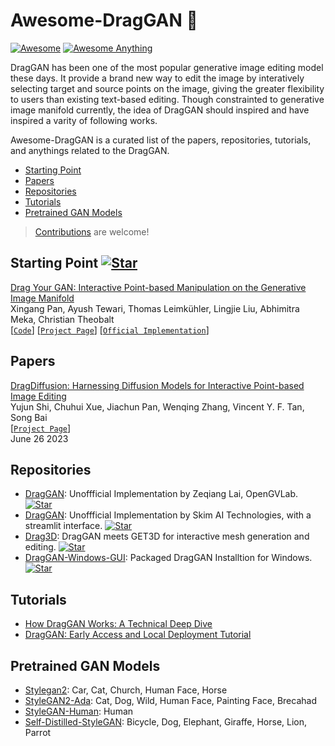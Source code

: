 # Awesome-DragGAN 🐉 

[![Awesome](https://cdn.rawgit.com/sindresorhus/awesome/d7305f38d29fed78fa85652e3a63e154dd8e8829/media/badge.svg)](https://github.com/sindresorhus/awesome)
[![Awesome Anything](https://img.shields.io/badge/Awesome-Anything-blue)](https://github.com/topics/awesome)


DragGAN has been one of the most popular generative image editing model these days. It provide a brand new way to edit the image by interatively selecting target and source points on the image, giving the greater flexibility to users than existing text-based editing. Though constrainted to generative image manifold currently, the idea of DragGAN should inspired and have inspired a varity of following works. 

Awesome-DragGAN is a curated list of the papers, repositories, tutorials, and anythings related to the DragGAN. 

- [Starting Point](#starting-point)
- [Papers](#papers)
- [Repositories](#repositories)
- [Tutorials](#tutorials)
- [Pretrained GAN Models](#pretrained-gan-models)

> [Contributions](https://github.com//OpenGVLab/Awesome-DragGAN/pulls) are welcome!

## Starting Point [![Star](https://img.shields.io/github/stars/XingangPan/DragGAN.svg?style=social&label=Star)](https://github.com/XingangPan/DragGAN)

[Drag Your GAN: Interactive Point-based Manipulation on the Generative Image Manifold](https://arxiv.org/abs/2305.10973)
</br>
Xingang Pan, Ayush Tewari, Thomas Leimkühler, Lingjie Liu, Abhimitra Meka, Christian Theobalt
</br>
[[`Code`](https://github.com/XingangPan/DragGAN)]  [[`Project Page`](https://vcai.mpi-inf.mpg.de/projects/DragGAN/)]  [[`Official Implementation`](https://github.com/XingangPan/DragGAN)]


## Papers

[DragDiffusion: Harnessing Diffusion Models for Interactive Point-based Image Editing](https://arxiv.org/abs//2306.14435)
</br>
Yujun Shi, Chuhui Xue, Jiachun Pan, Wenqing Zhang, Vincent Y. F. Tan, Song Bai
</br>
[[`Project Page`](https://yujun-shi.github.io/projects/dragdiffusion.html)]
</br>
June 26 2023


## Repositories

-  [DragGAN](https://github.com/OpenGVLab/DragGAN): Unoffficial Implementation by Zeqiang Lai, OpenGVLab. [![Star](https://img.shields.io/github/stars/OpenGVLab/DragGAN.svg?style=social&label=Star)](https://github.com/OpenGVLab/DragGAN)
-  [DragGAN](https://github.com/skimai/DragGAN): Unoffficial Implementation by Skim AI Technologies, with a streamlit interface. [![Star](https://img.shields.io/github/stars/skimai/DragGAN.svg?style=social&label=Star)](https://github.com/skimai/DragGAN)
-  [Drag3D](https://github.com/ashawkey/Drag3D): DragGAN meets GET3D for interactive mesh generation and editing. [![Star](https://img.shields.io/github/stars/ashawkey/Drag3D.svg?style=social&label=Star)](https://github.com/ashawkey/Drag3D)
- [DragGAN-Windows-GUI](https://github.com/zhaoyun0071/DragGAN-Windows-GUI): Packaged DragGAN Installtion for Windows.  [![Star](https://img.shields.io/github/stars/zhaoyun0071/DragGAN-Windows-GUI.svg?style=social&label=Star)](https://github.com/zhaoyun0071/DragGAN-Windows-GUI)


## Tutorials

- [How DragGAN Works: A Technical Deep Dive](https://chenliu-1996.github.io/blogs/ExplainDragGAN/main.pdf)
- [DragGAN: Early Access and Local Deployment Tutorial](https://zeqiang-lai.github.io/blog/posts/ai/drag_gan/)

## Pretrained GAN Models

- [Stylegan2](https://github.com/NVlabs/stylegan2): Car, Cat, Church, Human Face, Horse
- [StyleGAN2-Ada](https://github.com/NVlabs/stylegan2-ada-pytorch): Cat, Dog, Wild, Human Face, Painting Face, Brecahad
- [StyleGAN-Human](https://github.com/stylegan-human/StyleGAN-Human): Human
- [Self-Distilled-StyleGAN](https://github.com/self-distilled-stylegan/self-distilled-internet-photos): Bicycle, Dog, Elephant, Giraffe, Horse, Lion, Parrot
